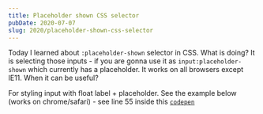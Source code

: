```yaml
---
title: Placeholder shown CSS selector
pubDate: 2020-07-07
slug: 2020/placeholder-shown-css-selector
---
```


Today I learned about `:placeholder-shown` selector in CSS.
What is doing? It is selecting those inputs - if you are gonna use it as `input:placeholder-shown`
which currently has a placeholder. It works on all browsers except IE11. When it can be useful?

For styling input with float label + placeholder. See the example below (works on chrome/safari) -
see line 55 inside this [`codepen`](https://codepen.io/team/css-tricks/pen/XVBLRM)
